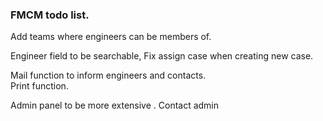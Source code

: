 ### FMCM todo list.

Add teams where engineers can be members of.

Engineer field to be searchable,
Fix assign case when creating new case.

Mail function to inform engineers and contacts.  
Print function.  

Admin panel to be more extensive
. Contact admin

